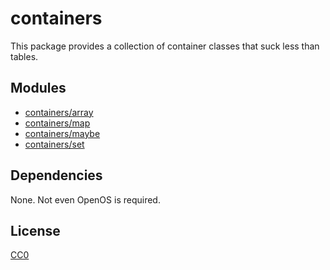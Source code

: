 # containers

This package provides a collection of container classes that suck less
than tables.

## Modules

* [containers/array](man/array)
* [containers/map](man/map)
* [containers/maybe](man/maybe)
* [containers/set](man/set)

## Dependencies

None. Not even OpenOS is required.

## License

[CC0](https://creativecommons.org/share-your-work/public-domain/cc0/)
